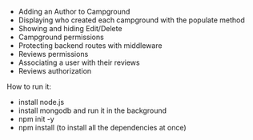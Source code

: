 
- Adding an Author to Campground
- Displaying who created each campground with the populate method 
- Showing and hiding Edit/Delete
- Campground permissions
- Protecting backend routes with middleware
- Reviews permissions
- Associating a user with their reviews
- Reviews authorization

How to run it:

- install node.js
- install mongodb and run it in the background
- npm init -y
- npm install (to install all the dependencies at once)
